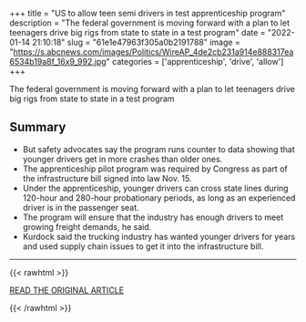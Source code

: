 +++
title = "US to allow teen semi drivers in test apprenticeship program"
description = "The federal government is moving forward with a plan to let teenagers drive big rigs from state to state in a test program"
date = "2022-01-14 21:10:18"
slug = "61e1e47963f305a0b2191788"
image = "https://s.abcnews.com/images/Politics/WireAP_4de2cb231a914e888317ea6534b19a8f_16x9_992.jpg"
categories = ['apprenticeship', 'drive', 'allow']
+++

The federal government is moving forward with a plan to let teenagers drive big rigs from state to state in a test program

## Summary

- But safety advocates say the program runs counter to data showing that younger drivers get in more crashes than older ones.
- The apprenticeship pilot program was required by Congress as part of the infrastructure bill signed into law Nov. 15.
- Under the apprenticeship, younger drivers can cross state lines during 120-hour and 280-hour probationary periods, as long as an experienced driver is in the passenger seat.
- The program will ensure that the industry has enough drivers to meet growing freight demands, he said.
- Kurdock said the trucking industry has wanted younger drivers for years and used supply chain issues to get it into the infrastructure bill.

---

{{< rawhtml >}}
  <p class="article-category">
    <a target="_blank" href="https://abcnews.go.com/Politics/wireStory/us-teen-semi-drivers-test-apprenticeship-program-82250783">READ THE ORIGINAL ARTICLE</a>
  </p>
{{< /rawhtml >}}
